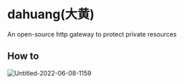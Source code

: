 # dahuang(大黄)

An open-source http gateway to protect private resources

## How to

![Untitled-2022-06-08-1159](https://user-images.githubusercontent.com/59437/174243474-fe2a5125-2356-4db2-a393-1e1c2afcc1cd.png)
